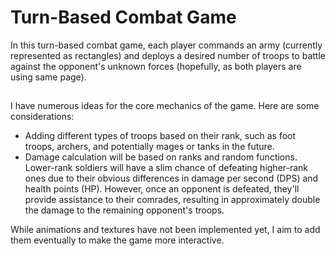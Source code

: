 # Turn-Based Combat Game

In this turn-based combat game, each player commands an army (currently represented as rectangles) and deploys a desired number of troops to battle against the opponent's unknown forces (hopefully, as both players are using same page).

## 

I have numerous ideas for the core mechanics of the game. Here are some considerations:

- Adding different types of troops based on their rank, such as foot troops, archers, and potentially mages or tanks in the future.
- Damage calculation will be based on ranks and random functions. Lower-rank soldiers will have a slim chance of defeating higher-rank ones due to their obvious differences in damage per second (DPS) and health points (HP). However, once an opponent is defeated, they'll provide assistance to their comrades, resulting in approximately double the damage to the remaining opponent's troops.

While animations and textures have not been implemented yet, I aim to add them eventually to make the game more interactive.


